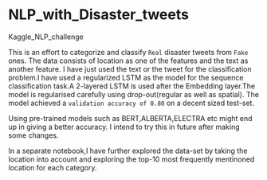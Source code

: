 # NLP_with_Disaster_tweets
Kaggle_NLP_challenge

This is an effort to categorize and classify `Real` disaster tweets from `Fake` ones. The data consists of location as one of the features and the text as another feature. I have just used the text or the tweet for the classification problem.I have used a regularized LSTM as the model for the sequence classification task.A 2-layered LSTM is used after the Embedding layer.The model is regularised carefully using drop-out(regular as well as spatial). The model achieved a `validation accuracy of 0.80` on a decent sized test-set.

Using pre-trained models such as BERT,ALBERTA,ELECTRA etc might end up in giving a better accuracy. I intend to try this in future after making some changes. 

In a separate notebook,I have further explored the data-set by taking the location into account and exploring the top-10 most frequently mentinoned location for each category. 

